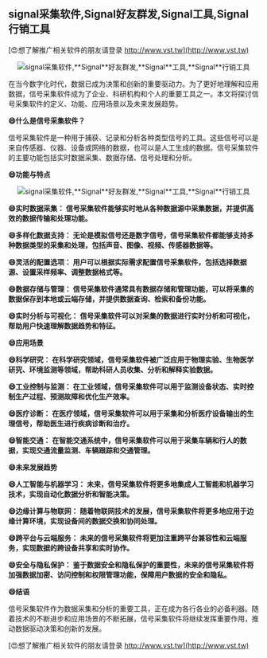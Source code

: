 ## **signal采集软件,**Signal**好友群发,**Signal**工具,**Signal**行销工具**

[😍想了解推广相关软件的朋友请登录 http://www.vst.tw](http://www.vst.tw)

 <center><img src="https://vst.tw/MP4/tuiguang/png/0.png" alt="signal采集软件,**Signal**好友群发,**Signal**工具,**Signal**行销工具"></center>

在当今数字化时代，数据已成为决策和创新的重要驱动力。为了更好地理解和应用数据，信号采集软件成为了企业、科研机构和个人的重要工具之一。本文将探讨信号采集软件的定义、功能、应用场景以及未来发展趋势。

**😄什么是信号采集软件？**

信号采集软件是一种用于捕获、记录和分析各种类型信号的工具。这些信号可以是来自传感器、仪器、设备或网络的数据，也可以是人工生成的数据。信号采集软件的主要功能包括实时数据采集、数据存储、信号处理和分析。

**😄功能与特点**

 <center><img src="https://vst.tw/MP4/tuiguang/png/2.png" alt="signal采集软件,**Signal**好友群发,**Signal**工具,**Signal**行销工具"></center>

**😄实时数据采集： 信号采集软件能够实时地从各种数据源中采集数据，并提供高效的数据传输和处理功能。**

**😄多样化数据支持： 无论是模拟信号还是数字信号，信号采集软件都能够支持多种数据类型的采集和处理，包括声音、图像、视频、传感器数据等。**

**😄灵活的配置选项： 用户可以根据实际需求配置信号采集软件，包括选择数据源、设置采样频率、调整数据格式等。**

**😄数据存储与管理： 信号采集软件通常具有数据存储和管理功能，可以将采集的数据保存到本地或云端存储，并提供数据查询、检索和备份功能。**

**😄实时分析与可视化： 信号采集软件可以对采集的数据进行实时分析和可视化，帮助用户快速理解数据趋势和特征。**

**😄应用场景**

**😄科学研究： 在科学研究领域，信号采集软件被广泛应用于物理实验、生物医学研究、环境监测等领域，帮助科研人员收集、分析和解释实验数据。**

**😄工业控制与监测： 在工业领域，信号采集软件可以用于监测设备状态、实时控制生产过程、预测故障和优化生产效率。**

**😄医疗诊断： 在医疗领域，信号采集软件可以用于采集和分析医疗设备输出的生理信号，帮助医生进行疾病诊断和治疗。**

**😄智能交通： 在智能交通系统中，信号采集软件可以用于采集车辆和行人的数据，实现交通流量监测、车辆跟踪和交通管理。**

**😄未来发展趋势**

**😄人工智能与机器学习： 未来，信号采集软件将更多地集成人工智能和机器学习技术，实现自动化数据分析和智能决策。**

**😄边缘计算与物联网： 随着物联网技术的发展，信号采集软件将更多地应用于边缘计算环境，实现设备间的数据交换和协同处理。**

**😄跨平台与云端服务： 未来的信号采集软件将更加注重跨平台兼容性和云端服务，实现数据的跨设备共享和实时协作。**

**😄安全与隐私保护： 鉴于数据安全和隐私保护的重要性，未来的信号采集软件将加强数据加密、访问控制和权限管理功能，保障用户数据的安全和隐私。**

**😄结语**

信号采集软件作为数据采集和分析的重要工具，正在成为各行各业的必备利器。随着技术的不断进步和应用场景的不断拓展，信号采集软件将继续发挥重要作用，推动数据驱动决策和创新的发展。

[😍想了解推广相关软件的朋友请登录 http://www.vst.tw](http://www.vst.tw)



